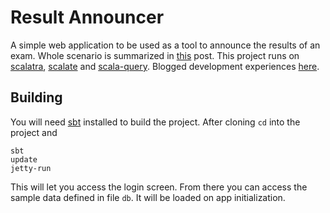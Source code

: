 Result Announcer
================

A simple web application to be used as a tool to announce the results of an exam. Whole scenario is summarized in [this](http://agaoglu.tumblr.com/post/3764038619/examining-the-examination-results-warm-up) post. This project runs on [scalatra](https://github.com/scalatra/scalatra), [scalate](https://github.com/scalate/scalate) and [scala-query](https://github.com/szeiger/scala-query). Blogged development experiences [here](http://agaoglu.tumblr.com/post/7075871849/announcing-results-with-scalatra).

Building
--------

You will need [sbt](https://github.com/harrah/xsbt/) installed to build the project. After cloning `cd` into the project and

    sbt
    update
    jetty-run

This will let you access the login screen. From there you can access the sample data defined in file `db`. It will be loaded on app initialization.

